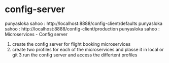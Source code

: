 # config-server

punyasloka sahoo : http://localhost:8888/config-client/defaults
punyasloka sahoo : http://localhost:8888/config-client/production
punyasloka sahoo : Microservices - Config server
1. create the config server for flight booking microservices
2. create two profiles for each of the microservices and plasse it in local or git
3.run the config server and access the differtent profiles
